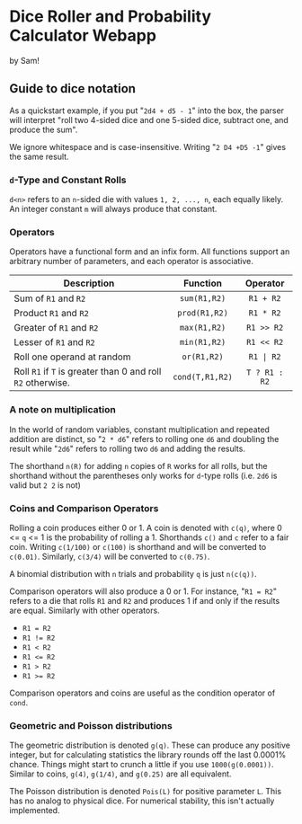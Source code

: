 # Dice Roller and Probability Calculator Webapp

by Sam!

## Guide to dice notation

As a quickstart example, if you put "`2d4 + d5 - 1`" into the box, the parser
will interpret "roll two 4-sided dice and one 5-sided dice, subtract one, and
produce the sum".

We ignore whitespace and is case-insensitive. Writing "`2 D4 +D5 -1`" gives the
same result.

### `d`-Type and Constant Rolls

`d<n>` refers to an `n`-sided die with values `1, 2, ..., n`, each equally
likely. An integer constant `m` will always produce that constant.

### Operators

Operators have a functional form and an infix form. All functions support an
arbitrary number of parameters, and each operator is associative.

| Description | Function | Operator |
| ----------- | :------: | :------: |
| Sum of `R1` and `R2` | `sum(R1,R2)` | `R1 + R2` |
| Product `R1` and `R2` | `prod(R1,R2)` | `R1 * R2` |
| Greater of `R1` and `R2` | `max(R1,R2)` | `R1 >> R2` |
| Lesser of `R1` and `R2` | `min(R1,R2)` | `R1 << R2` |
| Roll one operand at random | `or(R1,R2)` | `R1 \| R2` |
| Roll `R1` if `T` is greater than 0 and roll `R2` otherwise. | `cond(T,R1,R2)` | `T ? R1 : R2` |

### A note on multiplication

In the world of random variables, constant multiplication and repeated addition
are distinct, so "`2 * d6`" refers to rolling one `d6` and doubling the result
while "`2d6`" refers to rolling two `d6` and adding the results.

The shorthand `n(R)` for adding `n` copies of `R` works for all rolls, but the
shorthand without the parentheses only works for `d`-type rolls (i.e. `2d6` is
valid but `2 2` is not)

### Coins and Comparison Operators

Rolling a coin produces either 0 or 1. A coin is denoted with `c(q)`, where
0 <= `q` <= 1 is the probability of rolling a 1. Shorthands `c()` and `c` refer
to a fair coin. Writing `c(1/100)` or `c(100)` is shorthand and will be
converted to `c(0.01)`. Similarly, `c(3/4)` will be converted to `c(0.75)`.

A binomial distribution with `n` trials and probability `q` is just `n(c(q))`.

Comparison operators will also produce a 0 or 1. For instance, "`R1 = R2`"
refers to a die that rolls `R1` and `R2` and produces 1 if and only if the
results are equal. Similarly with other operators.

*   `R1 = R2`
*   `R1 != R2`
*   `R1 < R2`
*   `R1 <= R2`
*   `R1 > R2`
*   `R1 >= R2`

Comparison operators and coins are useful as the condition operator of `cond`.

### Geometric and Poisson distributions

The geometric distribution is denoted `g(q)`. These can produce any positive
integer, but for calculating statistics the library rounds off the last 0.0001%
chance. Things might start to crunch a little if you use `1000(g(0.0001))`.
Similar to coins, `g(4)`, `g(1/4)`, and `g(0.25)` are all equivalent.

The Poisson distribution is denoted `Pois(L)` for positive parameter `L`. This
has no analog to physical dice. For numerical stability, this isn't actually
implemented.